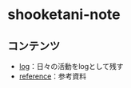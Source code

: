 # shooketani-note
## コンテンツ
* [log](https://shooketani.github.io/note/log/)：日々の活動をlogとして残す
* [reference](https://shooketani.github.io/note/reference)：参考資料

